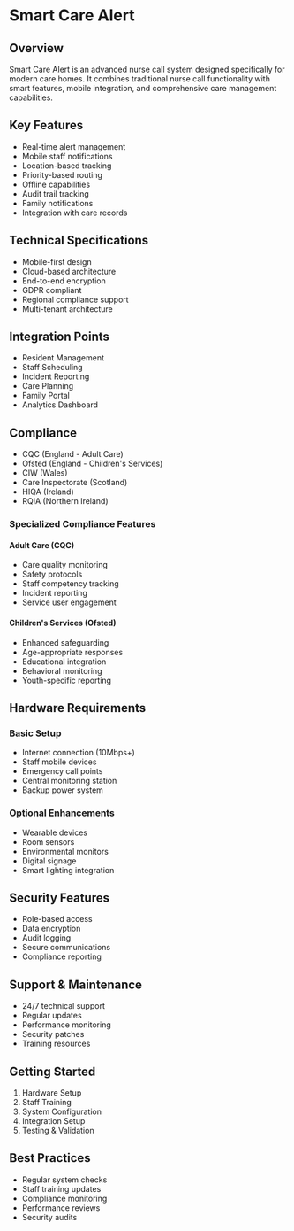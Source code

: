 # Smart Care Alert

## Overview
Smart Care Alert is an advanced nurse call system designed specifically for modern care homes. It combines traditional nurse call functionality with smart features, mobile integration, and comprehensive care management capabilities.

## Key Features
- Real-time alert management
- Mobile staff notifications
- Location-based tracking
- Priority-based routing
- Offline capabilities
- Audit trail tracking
- Family notifications
- Integration with care records

## Technical Specifications
- Mobile-first design
- Cloud-based architecture
- End-to-end encryption
- GDPR compliant
- Regional compliance support
- Multi-tenant architecture

## Integration Points
- Resident Management
- Staff Scheduling
- Incident Reporting
- Care Planning
- Family Portal
- Analytics Dashboard

## Compliance
- CQC (England - Adult Care)
- Ofsted (England - Children's Services)
- CIW (Wales)
- Care Inspectorate (Scotland)
- HIQA (Ireland)
- RQIA (Northern Ireland)

### Specialized Compliance Features
#### Adult Care (CQC)
- Care quality monitoring
- Safety protocols
- Staff competency tracking
- Incident reporting
- Service user engagement

#### Children's Services (Ofsted)
- Enhanced safeguarding
- Age-appropriate responses
- Educational integration
- Behavioral monitoring
- Youth-specific reporting

## Hardware Requirements
### Basic Setup
- Internet connection (10Mbps+)
- Staff mobile devices
- Emergency call points
- Central monitoring station
- Backup power system

### Optional Enhancements
- Wearable devices
- Room sensors
- Environmental monitors
- Digital signage
- Smart lighting integration

## Security Features
- Role-based access
- Data encryption
- Audit logging
- Secure communications
- Compliance reporting

## Support & Maintenance
- 24/7 technical support
- Regular updates
- Performance monitoring
- Security patches
- Training resources

## Getting Started
1. Hardware Setup
2. Staff Training
3. System Configuration
4. Integration Setup
5. Testing & Validation

## Best Practices
- Regular system checks
- Staff training updates
- Compliance monitoring
- Performance reviews
- Security audits 
